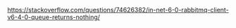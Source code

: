 https://stackoverflow.com/questions/74626382/in-net-6-0-rabbitmq-client-v6-4-0-queue-returns-nothing/
